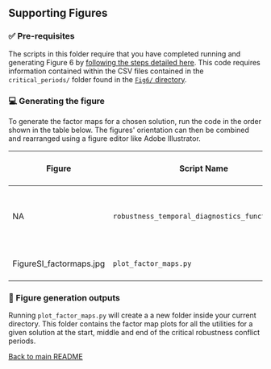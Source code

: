 ## Supporting Figures

### :white_check_mark: Pre-requisites
The scripts in this folder require that you have completed running and generating Figure 6 by [following the steps detailed here](https://github.com/lbl59/TRAILS/tree/main/figure-code/Fig6). This code requires information contained within the CSV files contained in the `critical_periods/` folder found in the [`Fig6/` directory](https://github.com/lbl59/TRAILS/tree/main/figure-code/Fig6).

### :computer: Generating the figure
To generate the factor maps for a chosen solution, run the code in the order shown in the table below. The figures' orientation can then be combined and rearranged using a figure editor like Adobe Illustrator.

| Figure| Script Name | Description | How to Run | Pre-requisite files | 
| --- | --- | --- | --- | --- |
| NA | `robustness_temporal_diagnostics_functions.py` | Contains the `plot_sd_figures()` function that allows the factor maps to be plotted in `plot_factor_maps.py`. | None | None |
| FigureSI_factormaps.jpg | `plot_factor_maps.py` | Calculates and plots the factor maps for a given solution. | `python ./plot_factor_maps.py` | NA |

### :pushpin: Figure generation outputs
Running `plot_factor_maps.py` will create a a new folder inside your current directory. This folder contains the factor map plots for all the utilities for a given solution at the start, middle and end of the critical robustness conflict periods. 

[Back to main README](https://github.com/lbl59/TRAILS)
